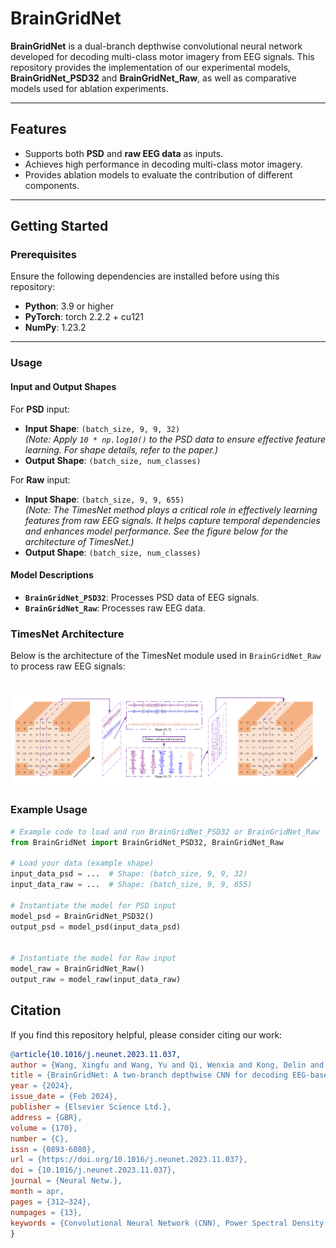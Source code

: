 # BrainGridNet

**BrainGridNet** is a dual-branch depthwise convolutional neural network developed for decoding multi-class motor imagery from EEG signals. This repository provides the implementation of our experimental models, **BrainGridNet_PSD32** and **BrainGridNet_Raw**, as well as comparative models used for ablation experiments.

---

## Features
- Supports both **PSD** and **raw EEG data** as inputs.
- Achieves high performance in decoding multi-class motor imagery.
- Provides ablation models to evaluate the contribution of different components.

---

## Getting Started

### Prerequisites
Ensure the following dependencies are installed before using this repository:
- **Python**: 3.9 or higher  
- **PyTorch**: torch 2.2.2 + cu121  
- **NumPy**: 1.23.2  

---

### Usage

#### Input and Output Shapes
For **PSD** input:
- **Input Shape**: `(batch_size, 9, 9, 32)`  
  _(Note: Apply `10 * np.log10()` to the PSD data to ensure effective feature learning. For shape details, refer to the paper.)_
- **Output Shape**: `(batch_size, num_classes)`

For **Raw** input:
- **Input Shape**: `(batch_size, 9, 9, 655)`  
  _(Note: The TimesNet method plays a critical role in effectively learning features from raw EEG signals. It helps capture temporal dependencies and enhances model performance. See the figure below for the architecture of TimesNet.)_
- **Output Shape**: `(batch_size, num_classes)`

#### Model Descriptions
- **`BrainGridNet_PSD32`**: Processes PSD data of EEG signals.
- **`BrainGridNet_Raw`**: Processes raw EEG data.

### TimesNet Architecture
Below is the architecture of the TimesNet module used in `BrainGridNet_Raw` to process raw EEG signals:

![TimesNet Architecture](https://github.com/XingfuWang/BrainGridNet/blob/main/Timesnet_method.png)
---

### Example Usage
```python
# Example code to load and run BrainGridNet_PSD32 or BrainGridNet_Raw
from BrainGridNet import BrainGridNet_PSD32, BrainGridNet_Raw

# Load your data (example shape)
input_data_psd = ...  # Shape: (batch_size, 9, 9, 32)
input_data_raw = ...  # Shape: (batch_size, 9, 9, 655)

# Instantiate the model for PSD input
model_psd = BrainGridNet_PSD32()
output_psd = model_psd(input_data_psd)


# Instantiate the model for Raw input
model_raw = BrainGridNet_Raw()
output_raw = model_raw(input_data_raw)
```

## Citation

If you find this repository helpful, please consider citing our work:

```makefile
@article{10.1016/j.neunet.2023.11.037,
author = {Wang, Xingfu and Wang, Yu and Qi, Wenxia and Kong, Delin and Wang, Wei},
title = {BrainGridNet: A two-branch depthwise CNN for decoding EEG-based multi-class motor imagery},
year = {2024},
issue_date = {Feb 2024},
publisher = {Elsevier Science Ltd.},
address = {GBR},
volume = {170},
number = {C},
issn = {0893-6080},
url = {https://doi.org/10.1016/j.neunet.2023.11.037},
doi = {10.1016/j.neunet.2023.11.037},
journal = {Neural Netw.},
month = apr,
pages = {312–324},
numpages = {13},
keywords = {Convolutional Neural Network (CNN), Power Spectral Density (PSD), Electroencephalogram (EEG), Multi-class motor imagery, Computational costs}
}
